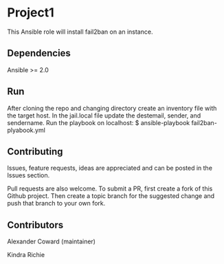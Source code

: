 # Project1

This Ansible role will install fail2ban on an instance.

## Dependencies

Ansible >= 2.0

## Run

After cloning the repo and changing directory create an inventory file with the target host. In the jail.local file update the destemail, sender, and sendername. Run the playbook on localhost: $ ansible-playbook fail2ban-plyabook.yml

## Contributing

Issues, feature requests, ideas are appreciated and can be posted in the Issues section.

Pull requests are also welcome. To submit a PR, first create a fork of this Github project. Then create a topic branch for the suggested change and push that branch to your own fork.

## Contributors

Alexander Coward (maintainer)

Kindra Richie
